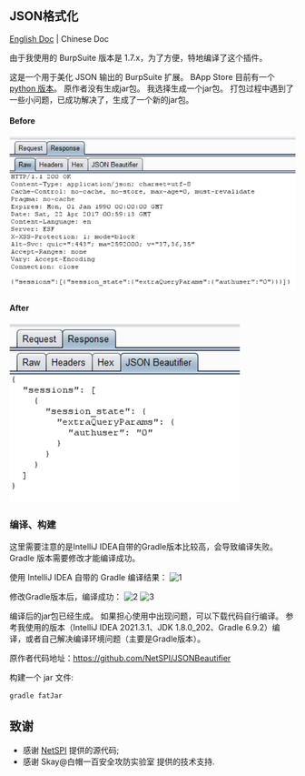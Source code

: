 ## JSON格式化

[English Doc](README.md) | Chinese Doc

由于我使用的 BurpSuite 版本是 1.7.x，为了方便，特地编译了这个插件。


这是一个用于美化 JSON 输出的 BurpSuite 扩展。 BApp Store 目前有一个 [python 版本](https://portswigger.net/bappstore/showbappdetails.aspx?uuid=ceed5b1568ba4b92abecce0dff1e1f2c)。 原作者没有生成jar包。 我选择生成一个jar包。 打包过程中遇到了一些小问题，已成功解决了，生成了一个新的jar包。

#### Before
<img src="/img/JSONRaw.PNG"/>

#### After
<img src="/img/JSONBeautified.PNG"/>

### 编译、构建
这里需要注意的是IntelliJ IDEA自带的Gradle版本比较高，会导致编译失败。 Gradle 版本需要修改才能编译成功。

使用 IntelliJ IDEA 自带的 Gradle 编译结果：
![1](https://user-images.githubusercontent.com/89680763/149082215-fc6a0c1f-6c5f-40ae-bfae-8e75b1c5470b.png)

修改Gradle版本后，编译成功：
![2](https://user-images.githubusercontent.com/89680763/149083280-715f2b22-690a-4470-b7f1-92f291e505cd.png)
![3](https://user-images.githubusercontent.com/89680763/149083289-c6df0d54-677c-4dac-9c48-3893babf599d.png)

编译后的jar包已经生成。
如果担心使用中出现问题，可以下载代码自行编译。
参考我使用的版本（IntelliJ IDEA 2021.3.1、JDK 1.8.0_202、Gradle 6.9.2）编译，或者自己解决编译环境问题（主要是Gradle版本）。


原作者代码地址：https://github.com/NetSPI/JSONBeautifier

构建一个 jar 文件:
```sh
gradle fatJar
```    

## 致谢
- 感谢 [NetSPI](https://github.com/NetSPI) 提供的源代码;
- 感谢 Skay@白帽一百安全攻防实验室 提供的技术支持.
